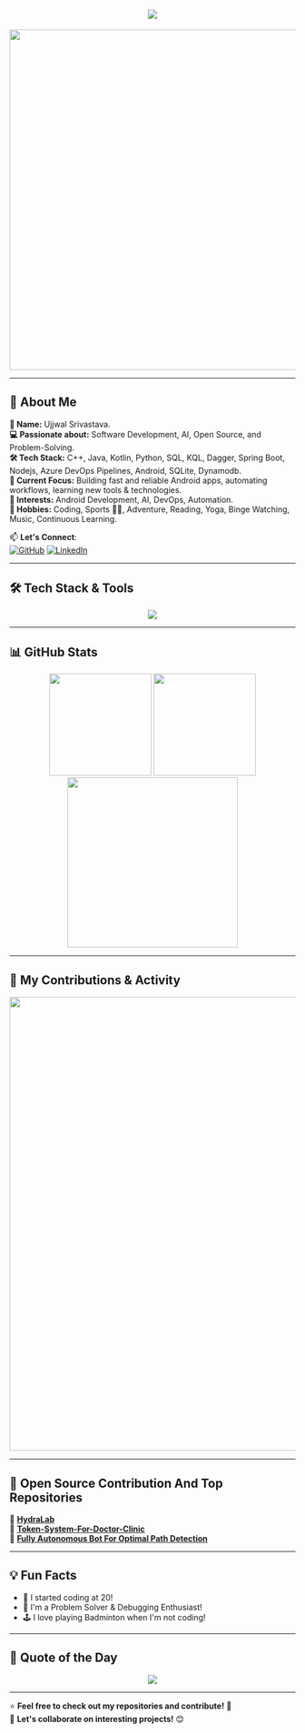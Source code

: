 <!-- Animated Header -->
<h1 align="center">
  <img src="https://readme-typing-svg.herokuapp.com?font=Fira+Code&size=30&pause=1000&color=F75C7E&center=true&width=600&lines=Hello,+I'm+Ujjwal+Srivastava!+👋;Welcome+to+my+GitHub!+🚀" />
</h1>

<!-- Profile Banner -->
<p align="center">
<img src="https://media.giphy.com/media/26AHONQ79FdWZhAI0/giphy.gif" width="600" />
</p>


---

## 🌟 **About Me**

**👤 Name:** Ujjwal Srivastava. <br>
**💻 Passionate about:** Software Development, AI, Open Source, and Problem-Solving. <br>
**🛠️ Tech Stack:** C++, Java, Kotlin, Python, SQL, KQL, Dagger, Spring Boot, Nodejs, Azure DevOps Pipelines, Android, SQLite, Dynamodb. <br>
**🚀 Current Focus:** Building fast and reliable Android apps, automating workflows, learning new tools & technologies. <br>
**🤖 Interests:** Android Development, AI, DevOps, Automation. <br>
**🎯 Hobbies:** Coding, Sports 🏸🏏, Adventure, Reading, Yoga, Binge Watching, Music, Continuous Learning. <br>

📫 **Let's Connect**:  
[![GitHub](https://img.shields.io/badge/-GitHub-181717?style=flat-square&logo=GitHub&logoColor=white)](https://github.com/ASPS002)
[![LinkedIn](https://img.shields.io/badge/-LinkedIn-0077B5?style=flat-square&logo=LinkedIn&logoColor=white)](https://www.linkedin.com/in/ujjwal-srivastava-b6921b19b)

---

## 🛠 **Tech Stack & Tools**
<p align="center">
  <img src="https://skillicons.dev/icons?i=java,kotlin,cpp,python,html,nodejs,spring,git,github,azure,dynamodb,postgres,androidstudio,idea,visualstudio,vscode, cpp&theme=dark" />
</p>

---

## 📊 **GitHub Stats**
<p align="center">
  <img src="https://github-readme-stats.vercel.app/api?username=ASPS002&show_icons=true&theme=tokyonight&count_private=true" height="180px"/>
  <img src="https://github-readme-streak-stats.herokuapp.com/?user=ASPS002&theme=tokyonight" height="180px"/>
  <img src="https://github-readme-stats.vercel.app/api/top-langs/?username=ASPS002&langs_count=8&theme=tokyonight&layout=compact" width="300px" />
</p>

---

## 🎯 **My Contributions & Activity**
<p align="center">
  <img src="https://github-profile-summary-cards.vercel.app/api/cards/profile-details?username=ASPS002&theme=github_dark" width="800px" />
</p>

---

## 🚀 **Open Source Contribution And Top Repositories**
📂 [**HydraLab**](https://github.com/microsoft/HydraLab)<br>
📂 [**Token-System-For-Doctor-Clinic**](https://github.com/ASPS002/Token-System-For-Doctor-Clinic)<br>
📂 [**Fully Autonomous Bot For Optimal Path Detection**](https://github.com/ASPS002/Pixelate-Technex-20)<br>

---

## 💡 **Fun Facts**
- 🚀 I started coding at 20!  
- 🧠 I'm a Problem Solver & Debugging Enthusiast!  
- 🕹️ I love playing Badminton when I'm not coding!

---

## 🎨 **Quote of the Day**
<p align="center">
  <img src="https://quotes-github-readme.vercel.app/api?type=horizontal&theme=radical" />
</p>

---

⭐ **Feel free to check out my repositories and contribute!** 🚀  
💬 **Let's collaborate on interesting projects!** 😊
